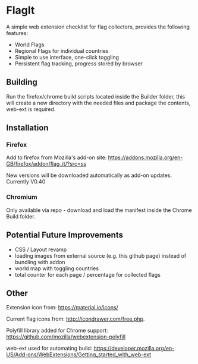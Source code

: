 # FlagIt

A simple web extension checklist for flag collectors, provides the following features:

- World Flags
- Regional Flags for individual countries
- Simple to use interface, one-click toggling
- Persistent flag tracking, progress stored by browser

## Building

Run the firefox/chrome build scripts located inside the Builder folder, this will create a new directory with the needed files and package the contents, web-ext is required.

## Installation

### Firefox 

Add to firefox from Mozilla's add-on site: https://addons.mozilla.org/en-GB/firefox/addon/flag_it/?src=ss

New versions will be downloaded automatically as add-on updates. Currently V0.40

### Chromium

Only available via repo - download and load the manifest inside the Chrome Build folder.


## Potential Future Improvements
- CSS / Layout revamp
- loading images from external source (e.g. this github page) instead of bundling with addon
- world map with toggling countries
- total counter for each page / percentage for collected flags


## Other

Extension icon from: https://material.io/icons/

Current flag icons from: http://icondrawer.com/free.php.

Polyfill library added for Chrome support: https://github.com/mozilla/webextension-polyfill

web-ext used for automating build: https://developer.mozilla.org/en-US/Add-ons/WebExtensions/Getting_started_with_web-ext
